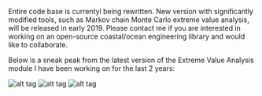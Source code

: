 Entire code base is currentyl being rewritten. New version with significantly modified tools, such as Markov chain Monte Carlo extreme value analysis, will be released in early 2019. Please contact me if you are interested in working on an open-source coastal/ocean engineering library and would like to collaborate.

Below is a sneak peak from the latest version of the Extreme Value Analysis module I have been working on for the last 2 years:

![alt tag]()
![alt tag]()
![alt tag]()
